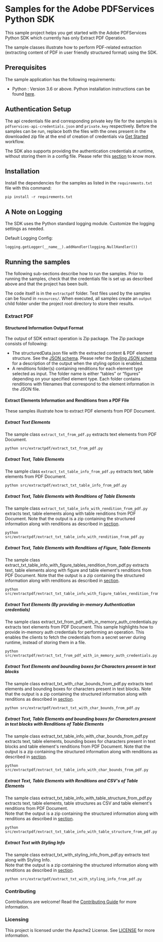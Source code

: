 # Samples for the Adobe PDFServices Python SDK

This sample project helps you get started with the Adobe PDFServices Python SDK which currently has only Extract PDF Operation.

The sample classes illustrate how to perform PDF-related extraction (extracting content of PDF in user friendly 
structured format) using the SDK.

## Prerequisites
The sample application has the following requirements:
* Python : Version 3.6 or above. Python installation instructions can be found [here](https://www.python.org/). 

## Authentication Setup

The api credentials file and corresponding private key file for the samples is ```pdfservices-api-credentials.json``` and ```private.key``` 
respectively. Before the samples can be run, replace both the files with the ones present in the downloaded zip file at 
the end of creation of credentials via [Get Started](https://www.adobe.io/apis/documentcloud/dcsdk/gettingstarted.html?ref=getStartedWithServicesSdk) workflow.

The SDK also supports providing the authentication credentials at runtime, without storing them in a config file. Please
refer this [section](#extract-text-elements-by-providing-in-memory-authentication-credentials) to 
know more.

## Installation

Install the dependencies for the samples as listed in the ```requirements.txt``` file with this command: 

    pip install -r requirements.txt

## A Note on Logging

The SDK uses the Python standard logging module. Customize the logging settings as needed.

Default Logging Config:

    logging.getLogger(__name__).addHandler(logging.NullHandler())


## Running the samples
The following sub-sections describe how to run the samples. Prior to running the samples, check that the credentials 
file is set up as described above and that the project has been built.

The code itself is in the ```extractpdf``` folder. Test files used by the samples can be found in ```resources/```. When executed, all samples create an ```output``` 
child folder under the project root directory to store their results.

### Extract PDF

#### Structured Information Output Format
The output of SDK extract operation is Zip package. The Zip package consists of following:

* The structuredData.json file with the extracted content & PDF element structure. 
  See the [JSON schema](https://opensource.adobe.com/pdftools-sdk-docs/release/shared/extractJSONOutputSchema.json).
  Please refer the [Styling JSON schema](https://opensource.adobe.com/pdftools-sdk-docs/release/shared/extractJSONOutputSchemaStylingInfo.json) for a description of the output when the styling option is enabled. 
* A renditions folder(s) containing renditions for each element type selected as input. 
  The folder name is either “tables” or “figures” depending on your specified element type. 
  Each folder contains renditions with filenames that correspond to the element information in the JSON file. 

#### Extract Elements Information and Renditions from a PDF File
These samples illustrate how to extract PDF elements from PDF Document.

##### Extract Text Elements

The sample class ```extract_txt_from_pdf.py``` extracts text elements from PDF Document.

```$xslt
python src/extractpdf/extract_txt_from_pdf.py
```

##### Extract Text, Table Elements

The sample class ```extract_txt_table_info_from_pdf.py``` extracts text, table elements from PDF Document. 

```$xslt
python src/extractpdf/extract_txt_table_info_from_pdf.py
```
##### Extract Text, Table Elements with Renditions of Table Elements

The sample class ```extract_txt_table_info_with_rendition_from_pdf.py``` extracts text, table elements along with table renditions
from PDF Document. Note that the output is a zip containing the structured information along with renditions as described
in [section](#structured-information-output-format).

```$xslt
python src/extractpdf/extract_txt_table_info_with_rendition_from_pdf.py
```
##### Extract Text, Table Elements with Renditions of Figure, Table Elements

The sample class extract_txt_table_info_with_figure_tables_rendition_from_pdf.py extracts text, table elements along with figure 
and table element's renditions from PDF Document. Note that the output is a zip containing the structured information 
along with renditions as described in [section](#structured-information-output-format).

```$xslt
python src/extractpdf/extract_txt_table_info_with_figure_tables_rendition_from_pdf.py
```

##### Extract Text Elements (By providing in-memory Authentication credentials)

The sample class extract_txt_from_pdf_with_in_memory_auth_credentials.py extracts text elements from PDF Document. 
This sample highlights how to provide in-memory auth credentials for performing an operation. 
This enables the clients to fetch the credentials from a secret server during runtime, instead of storing them in a file.

```$xslt
python src/extractpdf/extract_txt_from_pdf_with_in_memory_auth_credentials.py
```

##### Extract Text Elements and bounding boxes for Characters present in text blocks

The sample class extract_txt_with_char_bounds_from_pdf.py extracts text elements and bounding boxes for characters present in text blocks. 
Note that the output is a zip containing the structured information 
along with renditions as described in [section](#structured-information-output-format).

```$xslt
python src/extractpdf/extract_txt_with_char_bounds_from_pdf.py
```

##### Extract Text, Table Elements and bounding boxes for Characters present in text blocks with Renditions of Table Elements

The sample class extract_txt_table_info_with_char_bounds_from_pdf.py extracts text, table elements, bounding boxes for characters present in text blocks and table element's renditions from PDF Document. 
Note that the output is a zip containing the structured information 
along with renditions as described in [section](#structured-information-output-format).

```$xslt
python src/extractpdf/extract_txt_table_info_with_char_bounds_from_pdf.py
```

##### Extract Text, Table Elements with Renditions and CSV's of Table Elements

The sample class extract_txt_table_info_with_table_structure_from_pdf.py extracts text, table elements, table structures as CSV and table element's renditions from PDF Document.  
Note that the output is a zip containing the structured information 
along with renditions as described in [section](#structured-information-output-format).

```$xslt
python src/extractpdf/extract_txt_table_info_with_table_structure_from_pdf.py
```

##### Extract Text with Styling Info

The sample class extract_txt_with_styling_info_from_pdf.py extracts text along with Styling Info.  
Note that the output is a zip containing the structured information 
along with renditions as described in [section](#structured-information-output-format).

```$xslt
python src/extractpdf/extract_txt_with_styling_info_from_pdf.py
```

### Contributing

Contributions are welcome! Read the [Contributing Guide](.github/CONTRIBUTING.md) for more information.

### Licensing

This project is licensed under the Apache2 License. See [LICENSE](LICENSE.md) for more information.
